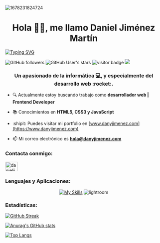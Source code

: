 ![1678231824724](https://github.com/danieljimenezmartin/danieljimenezmartin/assets/117579989/c6cf1ac4-0ac3-429f-9105-8c44916d2872)
<h1 align="center">Hola 👨‍💻, me llamo Daniel Jiménez Martín</h1>

[![Typing SVG](https://readme-typing-svg.herokuapp.com?font=Fira+Code&weight=500&size=30&pause=1000&color=FFC300&center=true&width=1000&lines=FRONT-END+DEVELOPER)](https://git.io/typing-svg)

![GitHub followers](https://img.shields.io/github/followers/danieljimenezmartin?style=social) ![GitHub User's stars](https://img.shields.io/github/stars/danieljimenezmartin?style=social) ![visitor badge](https://visitor-badge.imlete.cn/?id=danieljimenezmartin.danieljimenezmartin&color=ffc300&style=plastic) ![](https://komarev.com/ghpvc/?username=danieljimenezmartin&color=ffc300&style=plastic)  

<h3 align="center">Un apasionado de la informática 💻, y especialmente del desarrollo web :rocket:.</h3>

- 🔍 Actualmente estoy buscando trabajo como **desarrollador web | Frontend Developer**

- 📚 Conocimientos en **HTML5, CSS3 y JavaScript**

- :shipit: Puedes visitar mi portfolio en [www.danyjimenez.com](https://www.danyjimenez.com)

- 📫 Mi correo electrónico es **hola@danyjimenez.com**

<h3 align="left">Contacta conmigo:</h3>
<p align="left">
<a href="https://www.linkedin.com/in/dany-jimenez/" target="blank"><img align="center" src="https://raw.githubusercontent.com/rahuldkjain/github-profile-readme-generator/master/src/images/icons/Social/linked-in-alt.svg" alt="danieljimenezmartin" height="30" width="40" /></a>
</p>

<h3 align="left">Lenguajes y Aplicaciones:</h3>

<div align="center">
	
[![My Skills](https://skillicons.dev/icons?i=html,css,js,php,bootstrap,wordpress,ai,ps,vscode,discord,github,linux)](https://skillicons.dev) 
![lightroom](https://github.com/danieljimenezmartin/danieljimenezmartin/assets/117579989/5e2d2525-6d13-4e44-a0db-6134d8090e61)


 </div>

<h3 align="left">Estadísticas:</h3>

<a href="https://github.com/danieljimenezmartin/">
	
[![GitHub Streak](http://github-readme-streak-stats.herokuapp.com?user=danieljimenezmartin&theme=great-gatsby&date_format=j%20M%5B%20Y%5D)](https://git.io/streak-stats)

[![Anurag's GitHub stats](https://github-readme-stats.vercel.app/api?username=danieljimenezmartin&show_icons=true&theme=vision-friendly-dark)](https://github.com/anuraghazra/github-readme-stats)
	
[![Top Langs](https://github-readme-stats.vercel.app/api/top-langs/?username=danieljimenezmartin&layout=compact&theme=vision-friendly-dark$hide=php,html)](https://github.com/anuraghazra/github-readme-stats)
</a>
